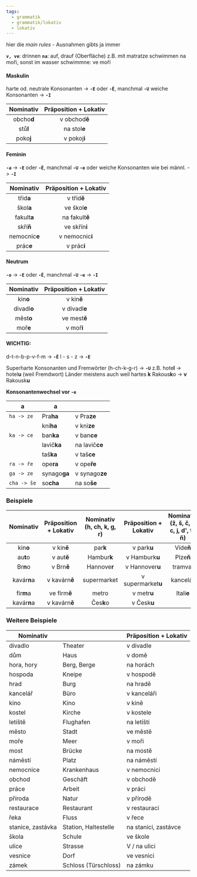 ```yaml
---
tags:
  - grammatik
  - grammatik/lokativ
  - lokativ
---
```


hier die *main rules* - Ausnahmen gibts ja immer

**`v, ve`**: drinnen
**`na`**: auf, drauf (Oberfläche) z.B. mit matratze schwimmen na moři, sonst im wasser schwimmne: ve moři 


#### Maskulin
harte od. neutrale Konsonanten -> **`-E`** oder **`-Ě`**, manchmal **`-U`**
weiche Konsonanten -> **`-I`**

| Nominativ | Präposition + Lokativ |
| :-------: | :-------------------: |
| obcho**d** | v obchod**ě**         |
| stů**l**   | na stol**e**          |
| poko**j**  | v pokoj**i**          |

#### Feminin
**`-a`** -> **`-E`** oder **`-Ě`**, manchmal **`-U`**
**`-e`** oder weiche Konsonanten wie bei männl. -> **`-I`** 

| Nominativ    | Präposition + Lokativ |
| :-------:    | :-------------------: |
| třid**a**    |  v třid**ě**         |
| škol**a**    |  ve škol**e**          |
| fakult**a**  |  na fakult**ě**          |
| skří**ň**    |  ve skřín**i**          |
| nemocnic**e**  | v nemocnic**i**          |
| prác**e**  |  v prác**i**          |

#### Neutrum
**`-o`** -> **`-E`** oder **`-Ě`**, manchmal **`-U`** 
**`-e`** -> **`-I`**

| Nominativ | Präposition + Lokativ |
| :-------: | :-------------------: |
| kin**o**      | v kin**ě**        |
| divadl**o**   | v divadl**e**     |
| měst**o**     | ve mest**ě**      |
| moř**e**      | v moř**i**        |

#### WICHTIG:
d-t-n-b-p-v-f-m -> **`-Ě`**
l - s - z -> **`-E`**

Superharte Konsonanten und Fremwörter (h-ch-k-g-r) -> **`-U`**
z.B. hote**l** -> hotel**u** (weil Fremdwort)
Länder meistens auch weil hartes **k** Rakous**k**o -> **v** Rakousk**u**

**Konsonantenwechsel vor `-e`**

| a | a | |
| --- | --- | --- |
|`ha -> ze` | Pra**ha**   | v Pra**ze** |
|           | kni**ha**   | v kni**ze** |
|`ka -> ce` | ban**ka**   | v ban**ce** |
|           | lavič**ka** | na lavič**ce** |
|           | taš**ka**   | v taš**ce** |
|`ra -> ře` | ope**ra**   | v ope**ře** |
|`ga -> ze` | synago**ga**| v synago**ze**|
|`cha -> še`| so**cha**   | na so**še**|


### Beispiele

| Nominativ | Präposition + Lokativ | Nominativ (h, ch, k, g, r)| Präposition + Lokativ | Nominativ (ž, š, č, ř, c, j, d', t', ň)| Präposition + Lokativ |
| :-------: | :-------------------: | :-------: | :-------------------: | :-------: | :-------------------: |
| kin**o**      | v kin**ě**        | par**k** | v park**u**            | Víde**ň** | ve Vídn**í** | 
| au**t**o      | v aut**ě**        | Hambur**k** | v Hamburk**u**      | Plze**ň** | v Plzn**í** |
| Br**n**o      | v Brn**ě**        | Hannove**r** | v Hannover**u**    | tramva**j** | v tramvaj**í** |
| kavár**n**a      | v kavárn**ě**  | supermarket| v supermarket**u**   | kancelá**ř** | v kancelář**í**| 
| fir**m**a      | ve firm**ě**     | metro | v metr**u**               | Itali**e** | v Itali**í** |
| kavár**n**a      | v kavárn**ě**  | Čes**k**o | v Česk**u**           | | |


### Weitere Beispiele

| Nominativ         |                       | Präposition + Lokativ |
| ----------------- | --------------------- | -------------------- |
| divadlo           | Theater               | v divadle            |
| dům               | Haus                  | v domě               |
| hora, hory        | Berg, Berge           | na horách            |
| hospoda           | Kneipe                | v hospodě            |
| hrad              | Burg                  | na hradě             |
| kancelář          | Büro                  | v kanceláři          |
| kino              | Kino                  | v kině               |
| kostel            | Kirche                | v kostele            |
| letíště           | Flughafen             | na letíšti           |
| město             | Stadt                 | ve městě             |
| moře              | Meer                  | v moři               |
| most              | Brücke                | na mostě             |
| náměstí           | Platz                 | na náměstí           |
| nemocnice         | Krankenhaus           | v nemocnici          |
| obchod            | Geschäft              | v obchodě            |
| práce             | Arbeit                | v práci              |
| příroda           | Natur                 | v přírodě            |
| restaurace        | Restaurant            | v restauraci         |
| řeka              | Fluss                 | v řece               |
| stanice, zastávka | Station, Haltestelle  | na stanici, zastávce |
| škola             | Schule                | ve škole             |
| ulice             | Strasse               | V / na ulici         |
| vesnice           | Dorf                  | ve vesnici           |
| zámek             | Schloss (Türschloss)  | na zámku             |